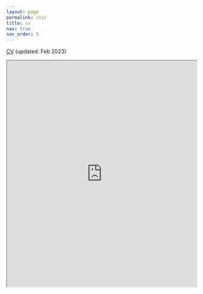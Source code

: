 ```yaml
---
layout: page
permalink: /cv/
title: cv
nav: true
nav_order: 5
---
```


[CV](https://drive.google.com/file/d/1-JktzR1QJMgRNRa8Iy_RiueLKXC8E46G/view) (updated: Feb 2023)

<iframe src="https://drive.google.com/file/d/1-JktzR1QJMgRNRa8Iy_RiueLKXC8E46G/preview" height="600px" width="100%" allow="autoplay"></iframe>
